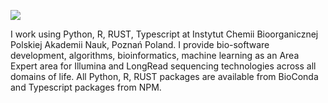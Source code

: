 ![](https://github.com/IBCHgenomic/eVaiutilities/blob/main/logo.png)

I work using Python, R, RUST, Typescript at Instytut Chemii Bioorganicznej Polskiej Akademii Nauk, Poznań Poland. I provide bio-software development, algorithms, bioinformatics, machine learning as an Area Expert area for Illumina and LongRead sequencing technologies across all domains of life. All Python, R, RUST packages are available from BioConda and Typescript packages from NPM. 
